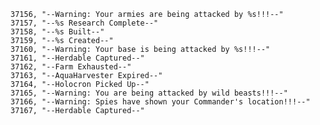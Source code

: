 ﻿```text
37156, "--Warning: Your armies are being attacked by %s!!!--"
37157, "--%s Research Complete--"
37158, "--%s Built--"
37159, "--%s Created--"
37160, "--Warning: Your base is being attacked by %s!!!--"
37161, "--Herdable Captured--"
37162, "--Farm Exhausted--"
37163, "--AquaHarvester Expired--"
37164, "--Holocron Picked Up--"
37165, "--Warning: You are being attacked by wild beasts!!!--"
37166, "--Warning: Spies have shown your Commander's location!!!--"
37167, "--Herdable Captured--"
```